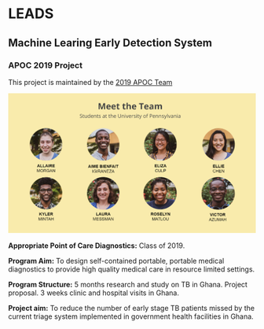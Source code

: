 # LEADS
## Machine Learing Early Detection System
### APOC 2019 Project
This project is maintained by the [2019 APOC Team](https://apoc.seas.upenn.edu)

![Image](docs/teamslide.png)

**Appropriate Point of Care Diagnostics:** Class of 2019.

**Program Aim:** To design self-contained portable, portable medical diagnostics to provide high quality medical care in resource limited settings.  

**Program Structure:** 5 months research and study on TB in Ghana. Project proposal. 3 weeks clinic and hospital visits in Ghana. 

**Project aim:** To reduce the number of early stage TB patients missed by the current triage system implemented in government health facilities in Ghana.
